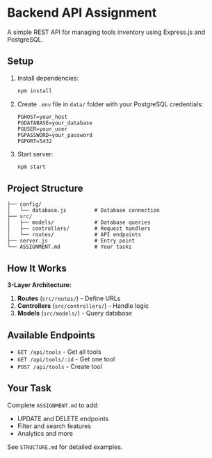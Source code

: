 # Backend API Assignment

A simple REST API for managing tools inventory using Express.js and PostgreSQL.

## Setup

1. Install dependencies:
   ```bash
   npm install
   ```

2. Create `.env` file in `data/` folder with your PostgreSQL credentials:
   ```
   PGHOST=your_host
   PGDATABASE=your_database
   PGUSER=your_user
   PGPASSWORD=your_password
   PGPORT=5432
   ```

3. Start server:
   ```bash
   npm start
   ```

## Project Structure

```
├── config/
│   └── database.js         # Database connection
├── src/
│   ├── models/             # Database queries
│   ├── controllers/        # Request handlers
│   └── routes/             # API endpoints
├── server.js               # Entry point
└── ASSIGNMENT.md           # Your tasks
```

## How It Works

**3-Layer Architecture:**
1. **Routes** (`src/routes/`) - Define URLs
2. **Controllers** (`src/controllers/`) - Handle logic
3. **Models** (`src/models/`) - Query database

## Available Endpoints

- `GET /api/tools` - Get all tools
- `GET /api/tools/:id` - Get one tool
- `POST /api/tools` - Create tool

## Your Task

Complete `ASSIGNMENT.md` to add:
- UPDATE and DELETE endpoints
- Filter and search features
- Analytics and more

See `STRUCTURE.md` for detailed examples.
